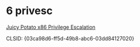 # 6 privesc

[Juicy Potato x86 Privilege Escalation](https://app.gitbook.com/s/fHlnRfvCUtetz8zIeUjA/windows-exploits/juicy-potato)

CLSID: {03ca98d6-ff5d-49b8-abc6-03dd84127020}

